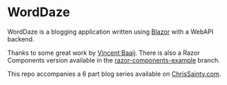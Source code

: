 # WordDaze
WordDaze is a blogging application written using [Blazor](https://blazor.net) with a WebAPI backend.

Thanks to some great work by [Vincent Baaij](https://github.com/vnbaaij). There is also a Razor Components version available in the [razor-components-example](https://github.com/chrissainty/worddaze/tree/razor-components-example) branch.

This repo accompanies a 6 part blog series available on [ChrisSainty.com](https://chrissainty.com/building-a-blogging-app-with-blazor-getting-setup).
